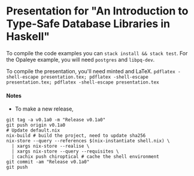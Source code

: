 # Presentation for "An Introduction to Type-Safe Database Libraries in Haskell"

To compile the code examples you can `stack install && stack test`. For the
Opaleye example, you will need `postgres` and `libpq-dev`.

To compile the presentation, you'll need minted and LaTeX.
`pdflatex -shell-escape presentation.tex; pdflatex -shell-escape presentation.tex; pdflatex -shell-escape presentation.tex`

#### Notes

- To make a new release,

```
git tag -a v0.1a0 -m "Release v0.1a0"
git push origin v0.1a0
# Update default.nix
nix-build # build the project, need to update sha256
nix-store --query --references $(nix-instantiate shell.nix) \
  | xargs nix-store --realise \
  | xargs nix-store --query --requisites \
  | cachix push chiroptical # cache the shell environment
git commit -am "Release v0.1a0"
git push
```
